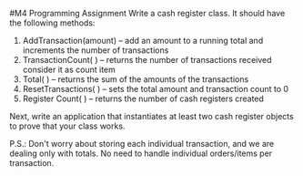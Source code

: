 #M4 Programming Assignment
Write a cash register class. It should have the following methods:

1. AddTransaction(amount) – add an amount to a running total and increments the number of transactions
2. TransactionCount( ) – returns the number of transactions received
	consider it as count item
3. Total( ) – returns the sum of the amounts of the transactions
4. ResetTransactions( ) – sets the total amount and transaction count to 0
5. Register Count( ) – returns the number of cash registers created


Next, write an application that instantiates at least two cash register objects to prove that your class works.

P.S.: Don't worry about storing each individual transaction, and we are dealing only with totals. No need to handle individual orders/items per transaction.

